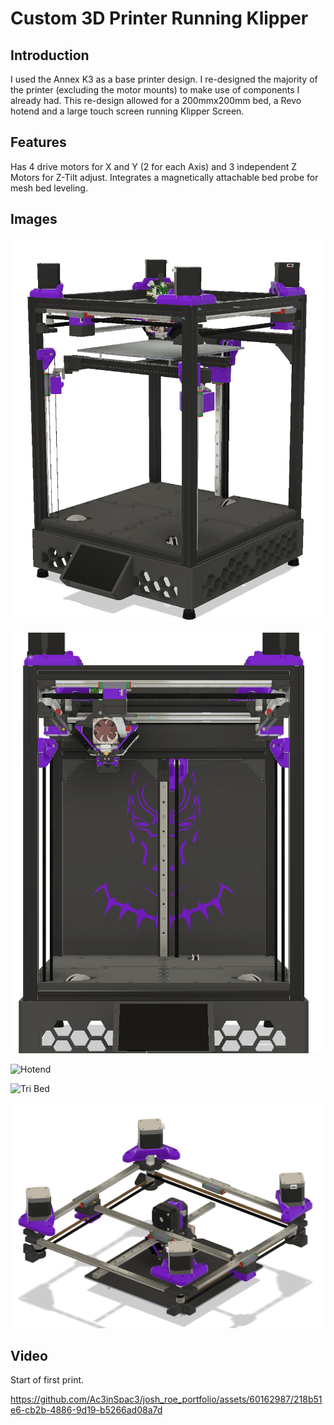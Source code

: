 
# Custom 3D Printer Running Klipper

## Introduction

I used the Annex K3 as a base printer design. I re-designed the majority of the printer (excluding the motor mounts) to make use of components I already had. This re-design allowed for a 200mmx200mm bed, a Revo hotend and a large touch screen running Klipper Screen.

## Features

Has 4 drive motors for X and Y (2 for each Axis) and 3 independent Z Motors for Z-Tilt adjust.
Integrates a magnetically attachable bed probe for mesh bed leveling.

## Images

![Printer](/Images/Near_Complete.png)

![Backplate](/Images/Backplate.png)

![Hotend](/Images/Hoteend.png)

![Tri Bed](/Images/TriBed.png)

![XY Motion](/Images/XY_Motion.png)

## Video
Start of first print.

https://github.com/Ac3inSpac3/josh_roe_portfolio/assets/60162987/218b51e6-cb2b-4886-9d19-b5266ad08a7d

